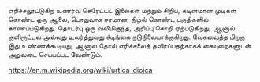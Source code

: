 எரிச்சலூட்டுகிற உணர்வு 
செரேட்டட் இலைகள் மற்றும் சிறிய, கடினமான முடிகள் கொண்ட ஒரு ஆலை, பொதுவாக ஈரமான, நிழல் கொண்ட பகுதிகளில் காணப்படுகிறது. தொடர்பு ஒரு வலிமிகுந்த, அரிப்பு சொறி ஏற்படுகிறது, ஆனால் குளிரூட்டல் அல்லது உலர்த்துவது ச்டிங்கை நடுநிலையாக்குகிறது. வேகவைத்த பிறகு இது உண்ணக்கூடியது, ஆனால் தோல் எரிச்சலைத் தவிர்ப்பதற்காகக் கையுறைகளுடன் அறுவடை செய்யப்பட வேண்டும். 

https://en.m.wikipedia.org/wiki/urtica_dioica
